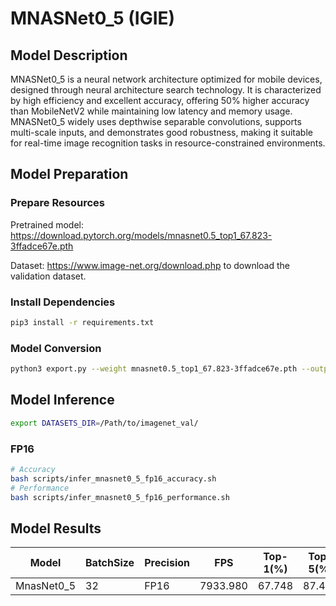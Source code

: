# MNASNet0_5 (IGIE)

## Model Description

MNASNet0_5 is a neural network architecture optimized for mobile devices, designed through neural architecture search technology. It is characterized by high efficiency and excellent accuracy, offering 50% higher accuracy than MobileNetV2 while maintaining low latency and memory usage. MNASNet0_5 widely uses depthwise separable convolutions, supports multi-scale inputs, and demonstrates good robustness, making it suitable for real-time image recognition tasks in resource-constrained environments.

## Model Preparation

### Prepare Resources

Pretrained model: <https://download.pytorch.org/models/mnasnet0.5_top1_67.823-3ffadce67e.pth>

Dataset: <https://www.image-net.org/download.php> to download the validation dataset.

### Install Dependencies

```bash
pip3 install -r requirements.txt
```

### Model Conversion

```bash
python3 export.py --weight mnasnet0.5_top1_67.823-3ffadce67e.pth --output mnasnet0_5.onnx
```

## Model Inference

```bash
export DATASETS_DIR=/Path/to/imagenet_val/
```

### FP16

```bash
# Accuracy
bash scripts/infer_mnasnet0_5_fp16_accuracy.sh
# Performance
bash scripts/infer_mnasnet0_5_fp16_performance.sh
```

## Model Results

| Model             | BatchSize | Precision | FPS      | Top-1(%) | Top-5(%) |
| ----------------- | --------- | --------- | -------- | -------- | -------- |
| MnasNet0_5        | 32        | FP16      | 7933.980 | 67.748   |  87.452  |
